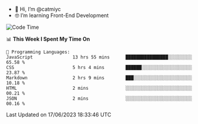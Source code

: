 - 👋 Hi, I’m @catmiyc
- 🤓 I’m learning Front-End Development

<!---
catmiyc/catmiyc is a ✨ special ✨ repository because its `README.md` (this file) appears on your GitHub profile.
You can click the Preview link to take a look at your changes.
--->


<!--START_SECTION:waka-->
![Code Time](http://img.shields.io/badge/Code%20Time-307%20hrs%2017%20mins-blue)

📊 **This Week I Spent My Time On** 

```text
💬 Programming Languages: 
JavaScript               13 hrs 55 mins      ████████████████░░░░░░░░░   65.58 % 
CSS                      5 hrs 4 mins        ██████░░░░░░░░░░░░░░░░░░░   23.87 % 
Markdown                 2 hrs 9 mins        ███░░░░░░░░░░░░░░░░░░░░░░   10.18 % 
HTML                     2 mins              ░░░░░░░░░░░░░░░░░░░░░░░░░   00.21 % 
JSON                     2 mins              ░░░░░░░░░░░░░░░░░░░░░░░░░   00.16 % 
```


 Last Updated on 17/06/2023 18:33:46 UTC
<!--END_SECTION:waka-->
